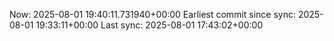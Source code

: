 Now: 2025-08-01 19:40:11.731940+00:00 Earliest commit since sync: 2025-08-01 19:33:11+00:00 Last sync: 2025-08-01 17:43:02+00:00
